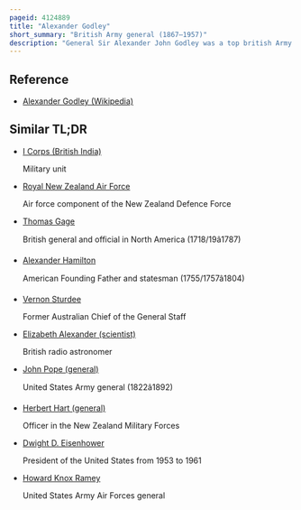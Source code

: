 ```yaml
---
pageid: 4124889
title: "Alexander Godley"
short_summary: "British Army general (1867–1957)"
description: "General Sir Alexander John Godley was a top british Army Officer. He is best known for his Role as Commander of the new Zealand expeditionary Force and the Ii Anzac Corps during the first World War."
---
```


## Reference

- [Alexander Godley (Wikipedia)](https://en.wikipedia.org/?curid=4124889)

## Similar TL;DR

- [I Corps (British India)](/tldr/en/i-corps-british-india)

  Military unit

- [Royal New Zealand Air Force](/tldr/en/royal-new-zealand-air-force)

  Air force component of the New Zealand Defence Force

- [Thomas Gage](/tldr/en/thomas-gage)

  British general and official in North America (1718/19â1787)

- [Alexander Hamilton](/tldr/en/alexander-hamilton)

  American Founding Father and statesman (1755/1757â1804)

- [Vernon Sturdee](/tldr/en/vernon-sturdee)

  Former Australian Chief of the General Staff

- [Elizabeth Alexander (scientist)](/tldr/en/elizabeth-alexander-scientist)

  British radio astronomer

- [John Pope (general)](/tldr/en/john-pope-general)

  United States Army general (1822â1892)

- [Herbert Hart (general)](/tldr/en/herbert-hart-general)

  Officer in the New Zealand Military Forces

- [Dwight D. Eisenhower](/tldr/en/dwight-d-eisenhower)

  President of the United States from 1953 to 1961

- [Howard Knox Ramey](/tldr/en/howard-knox-ramey)

  United States Army Air Forces general
